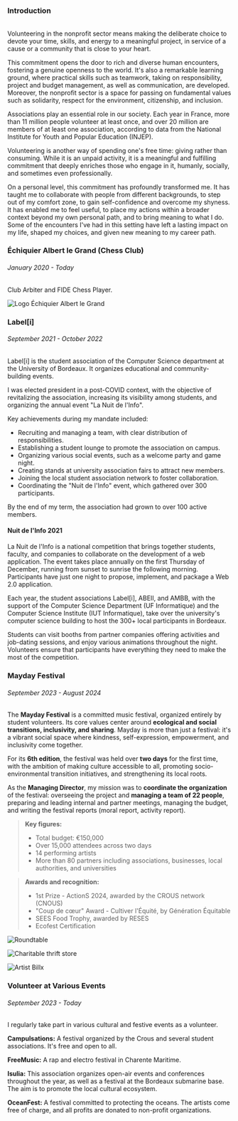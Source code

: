 ### Introduction
######

Volunteering in the nonprofit sector means making the deliberate choice to devote your time, skills, and energy to a meaningful project, in service of a cause or a community that is close to your heart.

This commitment opens the door to rich and diverse human encounters, fostering a genuine openness to the world. It's also a remarkable learning ground, where practical skills such as teamwork, taking on responsibility, project and budget management, as well as communication, are developed. Moreover, the nonprofit sector is a space for passing on fundamental values such as solidarity, respect for the environment, citizenship, and inclusion.

Associations play an essential role in our society. Each year in France, more than 11 million people volunteer at least once, and over 20 million are members of at least one association, according to data from the National Institute for Youth and Popular Education (INJEP).

Volunteering is another way of spending one's free time: giving rather than consuming. While it is an unpaid activity, it is a meaningful and fulfilling commitment that deeply enriches those who engage in it, humanly, socially, and sometimes even professionally.

On a personal level, this commitment has profoundly transformed me. It has taught me to collaborate with people from different backgrounds, to step out of my comfort zone, to gain self-confidence and overcome my shyness. It has enabled me to feel useful, to place my actions within a broader context beyond my own personal path, and to bring meaning to what I do. Some of the encounters I've had in this setting have left a lasting impact on my life, shaped my choices, and given new meaning to my career path.


### Échiquier Albert le Grand (Chess Club)
###### January 2020 - Today

Club Arbiter and FIDE Chess Player.

![Logo Échiquier Albert le Grand](images/career/associative/echiquierALG/echiquier_alg.png "Logo Échiquier Albert le Grand")


### Label[i]
###### September 2021 - October 2022

Label[i] is the student association of the Computer Science department at the University of Bordeaux. It organizes educational and community-building events.

I was elected president in a post-COVID context, with the objective of revitalizing the association, increasing its visibility among students, and organizing the annual event "La Nuit de l'Info".

Key achievements during my mandate included:
- Recruiting and managing a team, with clear distribution of responsibilities.
- Establishing a student lounge to promote the association on campus.
- Organizing various social events, such as a welcome party and game night.
- Creating stands at university association fairs to attract new members.
- Joining the local student association network to foster collaboration.
- Coordinating the "Nuit de l'Info" event, which gathered over 300 participants.

By the end of my term, the association had grown to over 100 active members.

#### Nuit de l'Info 2021

La Nuit de l'Info is a national competition that brings together students, faculty, and companies to collaborate on the development of a web application. The event takes place annually on the first Thursday of December, running from sunset to sunrise the following morning. Participants have just one night to propose, implement, and package a Web 2.0 application.

Each year, the student associations Label[i], ABEII, and AMBB, with the support of the Computer Science Department (UF Informatique) and the Computer Science Institute (IUT Informatique), take over the university's computer science building to host the 300+ local participants in Bordeaux.

Students can visit booths from partner companies offering activities and job-dating sessions, and enjoy various animations throughout the night. Volunteers ensure that participants have everything they need to make the most of the competition.


### Mayday Festival
###### September 2023 - August 2024

The **Mayday Festival** is a committed music festival, organized entirely by student volunteers. Its core values center around **ecological and social transitions, inclusivity, and sharing**. Mayday is more than just a festival: it's a vibrant social space where kindness, self-expression, empowerment, and inclusivity come together.

For its **6th edition**, the festival was held over **two days** for the first time, with the ambition of making culture accessible to all, promoting socio-environmental transition initiatives, and strengthening its local roots.

As the **Managing Director**, my mission was to **coordinate the organization** of the festival: overseeing the project and **managing a team of 22 people**, preparing and leading internal and partner meetings, managing the budget, and writing the festival reports (moral report, activity report).

> **Key figures:**
> - Total budget: €150,000
> - Over 15,000 attendees across two days
> - 14 performing artists
> - More than 80 partners including associations, businesses, local authorities, and universities

> **Awards and recognition:**
> - 1st Prize - ActionS 2024, awarded by the CROUS network (CNOUS)
> - "Coup de cœur" Award - Cultiver l'Équité, by Génération Équitable
> - SEES Food Trophy, awarded by RESES
> - Ecofest Certification

![Roundtable](images/career/associative/mayday/Table%20ronde.webp "Roundtable © Lombard Visuals")

![Charitable thrift store](images/career/associative/mayday/Friperie%20solidaire.webp "Charitable thrift store © Lombard Visuals")

![Artist Billx](images/career/associative/mayday/Billx.webp "Artist Billx © Lombard Visuals")


### Volunteer at Various Events
###### September 2023 - Today

I regularly take part in various cultural and festive events as a volunteer.

**Campulsations:** A festival organized by the Crous and several student associations. It's free and open to all.

**FreeMusic:** A rap and electro festival in Charente Maritime.

**Isulia:** This association organizes open-air events and conferences throughout the year, as well as a festival at the Bordeaux submarine base. The aim is to promote the local cultural ecosystem.

**OceanFest:** A festival committed to protecting the oceans. The artists come free of charge, and all profits are donated to non-profit organizations.
